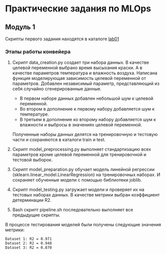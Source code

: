 # Практические задания по MLOps

## Модуль 1

Скрипты первого задания находятся в каталоге [lab01](lab01)

### Этапы работы конвейера

1. Скрипт data_creation.py создает три набора данных.
В качестве целевой переменной выбрано время высыхания краски. А в качестве параметров температура и влажность воздуха. Написана функция моделирующая зависимость целевой переменной от параметров. Добавлен независимый параметр, представляющий из себя случайно сгенерированные данные.

    - В первом наборе данных добавлен небольшой шум к целевой переменной.
    - Во втором в дополнение к первому набору добавляется шум к температуре.
    - В третьем в дополнение ко второму набору добавляется шум к влажности и выбросы в значениях целевой переменной.

    Полученные наборы данных делятся на тренировочную и тестовую части и сохраняются в каталоги train и test.

2. Скрипт model_preprocessing.py выполняет стандартизацию всех параметров кроме целевой переменной для тренировочной и тестовой выборок.

3. Скрипт model_preparation.py обучает модель линейной регрессии (sklearn.linear_model.LinearRegression) на тренировочных наборах. И сохраняет обученные модели с помощью библиотеки joblib.

4. Скрипт model_testing.py загружает модели и проверяет их на тестовых наборах данных. В качестве метрики выбран коэффициент детерминации R2.

5. Bash скрипт pipeline.sh последовательно выполняет все предыдущие скрипты.

В процессе тестирования моделей были получены следующие значения метрики:

```
Dataset 1: R2 = 0.971
Dataset 2: R2 = 0.948
Dataset 3: R2 = 0.870
```
